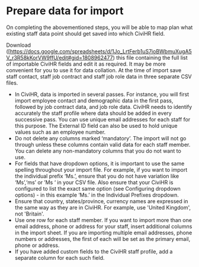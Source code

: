 Prepare data for import
==========

On completing the abovementioned steps, you will be able to map plan what existing staff data point should get saved into which CiviHR field. 


Download ([https://docs.google.com/spreadsheets/d/1Jo_LrtFerb1uS7ioBWbmuXugA5V_r3R58kKorVW9ffU/edit#gid=1808962477) this file containing the full list of importable CiviHR fields and edit it as required. It may be more convenient for you to use it for data collation. At the time of import save staff contact, staff job contract and staff job role data in three separate CSV files.


-   In CiviHR, data is imported in several passes. For instance, you will first import employee contact and demographic data in the first pass, followed by job contract data, and job role data. CiviHR needs to identify accurately the staff profile where data should be added in every successive pass. You can use unique email addresses for each staff for this purpose. The External ID field can also be used to hold unique values such as an employee number. 
-   Do not delete any columns marked ‘mandatory’. The import will not go through unless these columns contain valid data for each staff member. You can delete any non-mandatory columns that you do not want to use. 
-   For fields that have dropdown options, it is important to use the same spelling throughout your import file. For example, if you want to import the individual prefix ‘Ms.’, ensure that you do not have variation like ‘Ms’,‘ms’ or ’Ms ‘ in your CSV file. Also ensure that your CiviHR is configured to list the exact same option (see Configuring dropdown options) - in this example ‘Ms.’ in the Individual Prefixes dropdown.   
-   Ensure that country, states/province, currency names are expressed in the same way as they are in CiviHR. For example, use 'United Kingdom', not 'Britain'. 
-   Use one row for each staff member. If you want to import more than one email address, phone or address for your staff, insert additional columns in the import sheet. If you are importing multiple email addresses, phone numbers or addresses, the first of each will be set as the primary email, phone or address. 
-   If you have added custom fields to the CiviHR staff profile, add a separate column for each such field.

